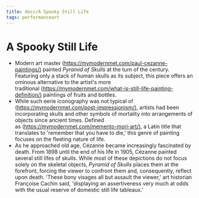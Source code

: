 ```yaml
---
title: docs/A Spooky Still Life
tags: performanceart
---
```


# A Spooky Still Life

- Modern art master (<https://mymodernmet.com/paul-cezanne-paintings/)> painted _Pyramid of Skulls_ at the turn of the century. Featuring only a stack of human skulls as its subject, this piece offers an ominous alternative to the artist's more traditional (<https://mymodernmet.com/what-is-still-life-painting-definition/)> paintings of fruits and bottles.
- While such eerie iconography was not typical of (<https://mymodernmet.com/post-impressionism/),> artists had been incorporating skulls and other symbols of mortality into arrangements of objects since ancient times. Defined as (<https://mymodernmet.com/memento-mori-art/),> a Latin title that translates to 'remember that you have to die,' this genre of painting focuses on the fleeting nature of life.
- As he approached old age, Cézanne became increasingly fascinated by death. From 1898 until the end of his life in 1905, Cézanne painted several still lifes of skulls. While most of these depictions do not focus solely on the skeletal objects, _Pyramid of Skulls_ places them at the forefront, forcing the viewer to confront them and, consequently, reflect upon death. 'These bony visages all but assault the viewer,' art historian Françoise Cachin said, 'displaying an assertiveness very much at odds with the usual reserve of domestic still life tableaux.'